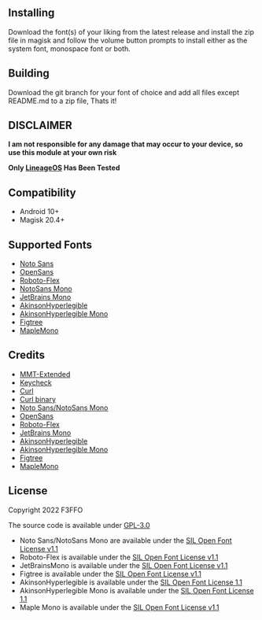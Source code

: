 ## Installing
Download the font(s) of your liking from the latest release and install the zip file in magisk and follow the volume button prompts to install either as the system font, monospace font or both.

## Building
Download the git branch for your font of choice and add all files except README.md to a zip file, Thats it!
 
 ## DISCLAIMER

**I am not responsible for any damage that may occur to your device, so use this module at your own risk**

**Only [LineageOS](https://lineageos.org/) Has Been Tested**

## Compatibility

- Android 10+
- Magisk 20.4+
 
## Supported Fonts

- [Noto Sans](https://github.com/googlefonts/noto-fonts)
- [OpenSans](https://github.com/googlefonts/opensans)
- [Roboto-Flex](https://github.com/googlefonts/roboto-flex)
- [NotoSans Mono](https://github.com/googlefonts/noto-fonts)
- [JetBrains Mono](https://github.com/googlefonts/noto-fonts)
- [AkinsonHyperlegible](https://github.com/googlefonts/atkinson-hyperlegible-next)
- [AkinsonHyperlegible Mono](https://github.com/googlefonts/atkinson-hyperlegible-next-mono)
- [Figtree](https://github.com/erikdkennedy/figtree)
- [MapleMono](https://github.com/subframe7536/maple-font)

## Credits

- [MMT-Extended](https://github.com/Zackptg5/MMT-Extended)
- [Keycheck](https://github.com/Zackptg5/Keycheck)
- [Curl](https://github.com/curl/curl)
- [Curl binary](https://github.com/F3FFO/compile_zlib_openssl_curl_android)
- [Noto Sans/NotoSans Mono](https://github.com/googlefonts/noto-fonts)
- [OpenSans](https://github.com/googlefonts/opensans)
- [Roboto-Flex](https://github.com/googlefonts/roboto-flex)
- [JetBrains Mono](https://github.com/googlefonts/noto-fonts)
- [AkinsonHyperlegible](https://github.com/googlefonts/atkinson-hyperlegible-next)
- [AkinsonHyperlegible Mono](https://github.com/googlefonts/atkinson-hyperlegible-next-mono)
- [Figtree](https://github.com/erikdkennedy/figtree)
- [MapleMono](https://github.com/subframe7536/maple-font)
  
## License

Copyright 2022 F3FFO

The source code is available under [GPL-3.0](https://github.com/Laserguner255/open_fonts/blob/master/LICENSE)

- Noto Sans/NotoSans Mono are available under the [SIL Open Font License v1.1](https://github.com/notofonts/noto-fonts/blob/main/LICENSE)
- Roboto-Flex is available under the [SIL Open Font License v1.1](https://github.com/googlefonts/roboto-flex/blob/main/OFL.txt)
- JetBrainsMono is available under the [SIL Open Font License v1.1](https://github.com/JetBrains/JetBrainsMono/blob/master/OFL.txt)
- Figtree is available under the [SIL Open Font License v1.1](https://github.com/erikdkennedy/figtree/blob/master/OFL.txt)
- AkinsonHyperlegible is available under the [SIL Open Font License 1.1](https://github.com/googlefonts/atkinson-hyperlegible-next/blob/main/OFL.txt)
- AkinsonHyperlegible Mono is available under the [SIL Open Font License 1.1](https://github.com/googlefonts/atkinson-hyperlegible-next-mono/blob/main/OFL.txt)
- Maple Mono is available under the [SIL Open Font License v1.1](https://github.com/subframe7536/maple-font/blob/variable/OFL.txt)
